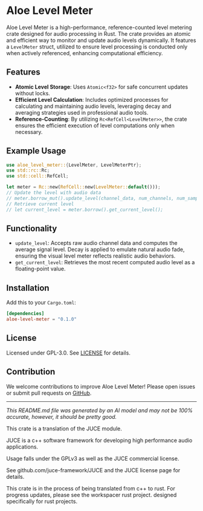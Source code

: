 # Aloe Level Meter

Aloe Level Meter is a high-performance, reference-counted level metering crate designed for audio processing in Rust. The crate provides an atomic and efficient way to monitor and update audio levels dynamically. It features a `LevelMeter` struct, utilized to ensure level processing is conducted only when actively referenced, enhancing computational efficiency.

## Features

- **Atomic Level Storage**: Uses `Atomic<f32>` for safe concurrent updates without locks.
- **Efficient Level Calculation**: Includes optimized processes for calculating and maintaining audio levels, leveraging decay and averaging strategies used in professional audio tools.
- **Reference-Counting**: By utilizing `Rc<RefCell<LevelMeter>>`, the crate ensures the efficient execution of level computations only when necessary.

## Example Usage

```rust
use aloe_level_meter::{LevelMeter, LevelMeterPtr};
use std::rc::Rc;
use std::cell::RefCell;

let meter = Rc::new(RefCell::new(LevelMeter::default()));
// Update the level with audio data
// meter.borrow_mut().update_level(channel_data, num_channels, num_samples);
// Retrieve current level
// let current_level = meter.borrow().get_current_level();
```

## Functionality

- `update_level`: Accepts raw audio channel data and computes the average signal level. Decay is applied to emulate natural audio fade, ensuring the visual level meter reflects realistic audio behaviors.
- `get_current_level`: Retrieves the most recent computed audio level as a floating-point value.

## Installation
Add this to your `Cargo.toml`:
```toml
[dependencies]
aloe-level-meter = "0.1.0"
```

## License
Licensed under GPL-3.0. See [LICENSE](LICENSE) for details.

## Contribution
We welcome contributions to improve Aloe Level Meter! Please open issues or submit pull requests on [GitHub](https://github.com/klebs6/aloe-rs).

---

*This README.md file was generated by an AI model and may not be 100% accurate, however, it should be pretty good.*

This crate is a translation of the JUCE module.

JUCE is a c++ software framework for developing high performance audio applications.

Usage falls under the GPLv3 as well as the JUCE commercial license.

See github.com/juce-framework/JUCE and the JUCE license page for details.

This crate is in the process of being translated from c++ to rust. For progress updates, please see the workspacer rust project. designed specifically for rust projects.
